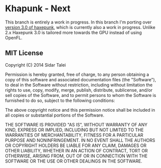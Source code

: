 Khapunk - Next
========

This branch is entirely a work in progress. In this branch I'm porting over [version 3.0 of haxepunk](https://github.com/HaxePunk/HaxePunk/tree/release-3.0.0), which is currently also a work in progress. Unlike 2.x Haxepunk 3.0 is tailored more towards the GPU instead of using OpenFL.



MIT License
----

Copyright (C) 2014 Sidar Talei

Permission is hereby granted, free of charge, to any person obtaining a copy of this software and associated documentation files (the "Software"), to deal in the Software without restriction, including without limitation the rights to use, copy, modify, merge, publish, distribute, sublicense, and/or sell copies of the Software, and to permit persons to whom the Software is furnished to do so, subject to the following conditions:

The above copyright notice and this permission notice shall be included in all copies or substantial portions of the Software.

THE SOFTWARE IS PROVIDED "AS IS", WITHOUT WARRANTY OF ANY KIND, EXPRESS OR IMPLIED, INCLUDING BUT NOT LIMITED TO THE WARRANTIES OF MERCHANTABILITY, FITNESS FOR A PARTICULAR PURPOSE AND NONINFRINGEMENT. IN NO EVENT SHALL THE AUTHORS OR COPYRIGHT HOLDERS BE LIABLE FOR ANY CLAIM, DAMAGES OR OTHER LIABILITY, WHETHER IN AN ACTION OF CONTRACT, TORT OR OTHERWISE, ARISING FROM, OUT OF OR IN CONNECTION WITH THE SOFTWARE OR THE USE OR OTHER DEALINGS IN THE SOFTWARE.